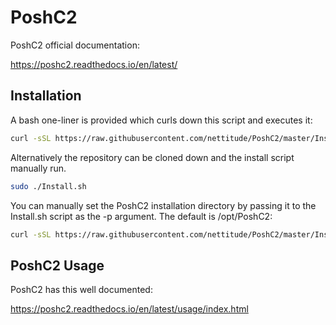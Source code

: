 # PoshC2

PoshC2 official documentation: 

https://poshc2.readthedocs.io/en/latest/

## Installation

A bash one-liner is provided which curls down this script and executes it:

```sh
curl -sSL https://raw.githubusercontent.com/nettitude/PoshC2/master/Install.sh | sudo bash
```

Alternatively the repository can be cloned down and the install script manually run.

```sh
sudo ./Install.sh
```

You can manually set the PoshC2 installation directory by passing it to the Install.sh script as the -p argument. The default is /opt/PoshC2:

```sh
curl -sSL https://raw.githubusercontent.com/nettitude/PoshC2/master/Install.sh | sudo bash -s -- -p /root/PoshC2
```

## PoshC2 Usage

PoshC2 has this well documented:

https://poshc2.readthedocs.io/en/latest/usage/index.html
